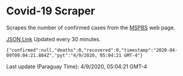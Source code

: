 # Covid-19 Scraper

Scrapes the number of confirmed cases from the [MSPBS](https://www.mspbs.gov.py/covid-19.php) web page.

[JSON Link](https://jmayalag.github.io/covid19-scrape/cases.json)
Updated every 30 minutes.
```
{"confirmed":null,"deaths":0,"recovered":0,"timestamp":"2020-04-09T09:04:21.884Z","pyt":"4/9/2020, 05:04:21 GMT-4"}
```
Last update (Paraguay Time): 4/9/2020, 05:04:21 GMT-4